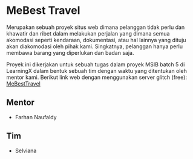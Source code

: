 # MeBest Travel

Merupakan sebuah proyek situs web dimana pelanggan tidak perlu dan khawatir dan ribet dalam melakukan perjalan yang dimana semua akomodasi seperti kendaraan, dokumentasi, atau hal lainnya yang dituju
akan diakomodasi oleh pihak kami. Singkatnya, pelanggan hanya perlu membawa barang yang diperlukan dan badan saja.

Proyek ini dikerjakan untuk sebuah tugas dalam proyek MSIB batch 5 di LearningX dalam bentuk sebuah tim dengan waktu yang ditentukan oleh mentor kami. Berikut link web dengan menggunakan server glitch (free): 
[MeBestTravel](https://glitch.com/edit/#!/me-best-travel)

## Mentor
- Farhan Naufaldy

## Tim
- Selviana

